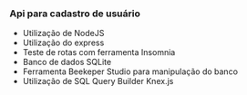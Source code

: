 ### Api para cadastro de usuário
- Utilização de NodeJS
- Utilização do express
- Teste de rotas com ferramenta Insomnia
- Banco de dados SQLite
- Ferramenta Beekeper Studio para manipulação do banco
- Utilização de SQL Query Builder Knex.js
